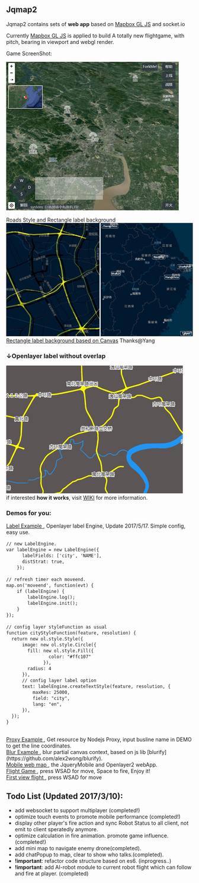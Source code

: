 ## Jqmap2
Jqmap2 contains sets of **web app** based on <a href="https://www.mapbox.com/mapbox-gl-js/">Mapbox GL JS</a> and socket.io

Currently <a href="https://www.mapbox.com/mapbox-gl-js/">Mapbox GL JS</a> is applied to build A totally new flightgame, with pitch, bearing in viewport and webgl render.

Game ScreenShot:

![flight_screenshot](https://github.com/alex2wong/Jqmap2/blob/master/Asset/flight_screenshot.jpg?raw=true)

Roads Style and Rectangle label background
![Roads Style_screenshot](https://github.com/alex2wong/Jqmap2/blob/master/Asset/roadsStyle-roundRect.jpg?raw=true)
[Rectangle label background based on Canvas](http://alex2wong.github.io/Jqmap2/labelbg.html) Thanks@Yang

### ↓Openlayer label without overlap<br>
![openlayer label without overlap](https://github.com/alex2wong/Jqmap2/blob/master/Asset/Label_Func3.gif)
<br>
if interested **how it works**, visit [WIKI](https://github.com/alex2wong/Jqmap2/wiki/Openlayer-%E5%AE%9E%E7%8E%B0%E5%B8%A6%E7%A2%B0%E6%92%9E%E6%A3%80%E6%B5%8B%E7%9A%84%E6%A0%87%E6%B3%A8) for more information.

### **Demos** for you:
<a href="http://alex2wong.github.io/Jqmap2/label.html"> Label Example </a>, Openlayer label Engine, Update 2017/5/17. Simple config, easy use.
<br>
```
// new LabelEngine.
var labelEngine = new LabelEngine({
      labelFields: ['city', 'NAME'],
      distStrat: true,
    });

// refresh timer each moveend.
map.on('moveend', function(evt) {
    if (labelEngine) {
        labelEngine.log();
        labelEngine.init();
    }
});

// config layer styleFunction as usual
function cityStyleFunction(feature, resolution) {
  return new ol.style.Style({
      image: new ol.style.Circle({
        fill: new ol.style.Fill({
                color: "#ffc107"
              }),
        radius: 4
      }),
      // config layer label option
      text: labelEngine.createTextStyle(feature, resolution, {
          maxRes: 25000,
          field: "city",
          lang: "en",
      }),
  });
}

```
<br>
<a href="http://alex2wong.github.io/Jqmap2/proxy.html"> Proxy Example </a>, Get  resource by Nodejs Proxy, input busline name in DEMO to get the line coordinates.
<br>
<a href="http://alex2wong.github.io/Jqmap2/blur.html"> Blur Example </a>, blur partial canvas context, based on js lib [blurify](https://github.com/alex2wong/blurify).
<br>
<a href="http://alex2wong.github.io/Jqmap2/"> Mobile web map </a>, the JqueryMobile and Openlayer2 webApp.
<br>
<a href="http://111.231.11.20/flight.html"> Flight Game </a>, press WSAD for move, Space to fire, Enjoy it!
<br>
<a href="http://alex2wong.github.io/Jqmap2/index2.html" > First view flight </a>, press WSAD for move

## Todo List (Updated 2017/3/10):
- add websocket to support multiplayer (completed!)
- optimize touch events to promote mobile performance (completed!)
- display other player's fire action and sync Robot Status to all client, not emit to client speratedly anymore.
- optimize calculation in fire animation. promote game influence.(completed!)
- add mini map to navigate enemy drone(completed).
- add chatPopup to map, clear to show who talks.(completed).
- **!important**: refactor code structure based on es6. (inprogress..)
- **!important**: add AI-robot module to current robot flight which can follow and fire at player. (completed)

